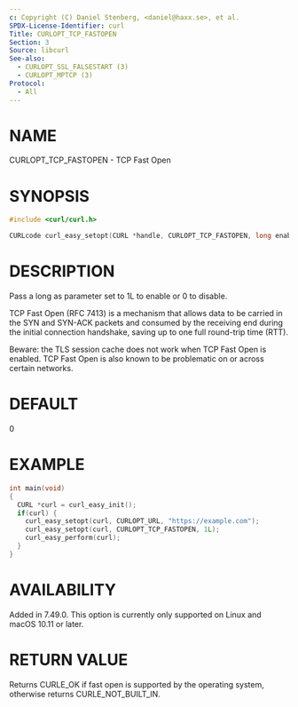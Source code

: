 ```yaml
---
c: Copyright (C) Daniel Stenberg, <daniel@haxx.se>, et al.
SPDX-License-Identifier: curl
Title: CURLOPT_TCP_FASTOPEN
Section: 3
Source: libcurl
See-also:
  - CURLOPT_SSL_FALSESTART (3)
  - CURLOPT_MPTCP (3)
Protocol:
  - All
---
```


# NAME

CURLOPT_TCP_FASTOPEN - TCP Fast Open

# SYNOPSIS

~~~c
#include <curl/curl.h>

CURLcode curl_easy_setopt(CURL *handle, CURLOPT_TCP_FASTOPEN, long enable);
~~~

# DESCRIPTION

Pass a long as parameter set to 1L to enable or 0 to disable.

TCP Fast Open (RFC 7413) is a mechanism that allows data to be carried in the
SYN and SYN-ACK packets and consumed by the receiving end during the initial
connection handshake, saving up to one full round-trip time (RTT).

Beware: the TLS session cache does not work when TCP Fast Open is enabled. TCP
Fast Open is also known to be problematic on or across certain networks.

# DEFAULT

0

# EXAMPLE

~~~c
int main(void)
{
  CURL *curl = curl_easy_init();
  if(curl) {
    curl_easy_setopt(curl, CURLOPT_URL, "https://example.com");
    curl_easy_setopt(curl, CURLOPT_TCP_FASTOPEN, 1L);
    curl_easy_perform(curl);
  }
}
~~~

# AVAILABILITY

Added in 7.49.0. This option is currently only supported on Linux and macOS
10.11 or later.

# RETURN VALUE

Returns CURLE_OK if fast open is supported by the operating system, otherwise
returns CURLE_NOT_BUILT_IN.
